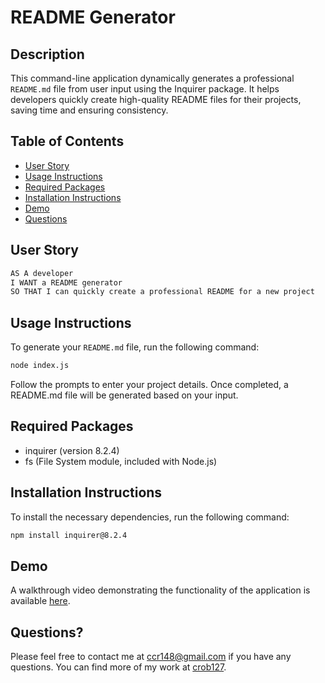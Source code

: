 # README Generator

## Description
This command-line application dynamically generates a professional `README.md` file from user input using the Inquirer package. It helps developers quickly create high-quality README files for their projects, saving time and ensuring consistency.

## Table of Contents
- [User Story](#user-story)
- [Usage Instructions](#usage-instructions)
- [Required Packages](#required-packages)
- [Installation Instructions](#installation-instructions)
- [Demo](#demo)
- [Questions](#questions)

## User Story
```md
AS A developer
I WANT a README generator
SO THAT I can quickly create a professional README for a new project
```

## Usage Instructions
To generate your `README.md` file, run the following command:
```md
node index.js
```
Follow the prompts to enter your project details. Once completed, a README.md file will be generated based on your input.

## Required Packages
- inquirer (version 8.2.4)
- fs (File System module, included with Node.js)

## Installation Instructions
To install the necessary dependencies, run the following command:
```md
npm install inquirer@8.2.4
```

## Demo
A walkthrough video demonstrating the functionality of the application is available [here](./demo/README-Generator%20Demo.mp4).

## Questions?
Please feel free to contact me at <ccr148@gmail.com> if you have any questions.
You can find more of my work at [crob127](https://github.com/crob127).
